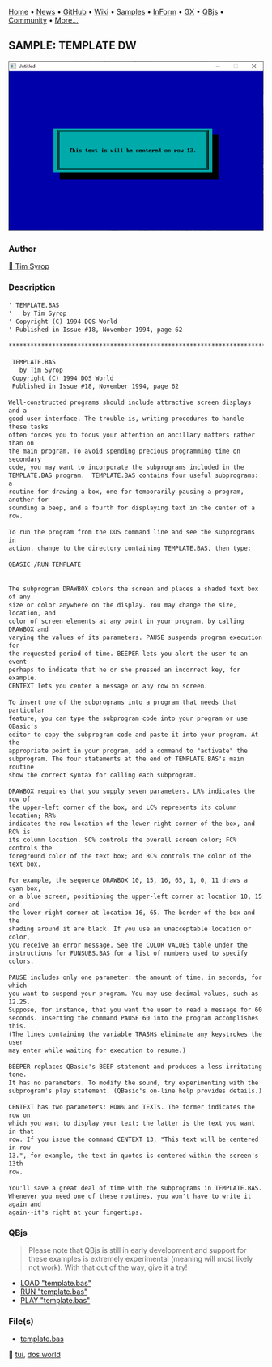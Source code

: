[Home](https://qb64.com) • [News](../../news.md) • [GitHub](https://github.com/QB64Official/qb64) • [Wiki](wiki.md) • [Samples](../../samples.md) • [InForm](../../inform.md) • [GX](../../gx.md) • [QBjs](../../qbjs.md) • [Community](../../community.md) • [More...](../../more.md)

## SAMPLE: TEMPLATE DW

![screenshot.png](img/screenshot.png)

### Author

[🐝 Tim Syrop](../tim-syrop.md) 

### Description

```text
' TEMPLATE.BAS
'   by Tim Syrop
' Copyright (C) 1994 DOS World
' Published in Issue #18, November 1994, page 62

***************************************************************************** 
 
 TEMPLATE.BAS 
   by Tim Syrop 
 Copyright (C) 1994 DOS World 
 Published in Issue #18, November 1994, page 62 
 
Well-constructed programs should include attractive screen displays and a  
good user interface. The trouble is, writing procedures to handle these tasks  
often forces you to focus your attention on ancillary matters rather than on  
the main program. To avoid spending precious programming time on secondary  
code, you may want to incorporate the subprograms included in the  
TEMPLATE.BAS program.  TEMPLATE.BAS contains four useful subprograms: a  
routine for drawing a box, one for temporarily pausing a program, another for  
sounding a beep, and a fourth for displaying text in the center of a row. 
 
To run the program from the DOS command line and see the subprograms in  
action, change to the directory containing TEMPLATE.BAS, then type: 
 
QBASIC /RUN TEMPLATE 
 
 
The subprogram DRAWBOX colors the screen and places a shaded text box of any  
size or color anywhere on the display. You may change the size, location, and  
color of screen elements at any point in your program, by calling DRAWBOX and  
varying the values of its parameters. PAUSE suspends program execution for  
the requested period of time. BEEPER lets you alert the user to an event-- 
perhaps to indicate that he or she pressed an incorrect key, for example.  
CENTEXT lets you center a message on any row on screen. 
 
To insert one of the subprograms into a program that needs that particular  
feature, you can type the subprogram code into your program or use QBasic's  
editor to copy the subprogram code and paste it into your program. At the  
appropriate point in your program, add a command to "activate" the  
subprogram. The four statements at the end of TEMPLATE.BAS's main routine  
show the correct syntax for calling each subprogram. 
 
DRAWBOX requires that you supply seven parameters. LR% indicates the row of  
the upper-left corner of the box, and LC% represents its column location; RR%  
indicates the row location of the lower-right corner of the box, and RC% is  
its column location. SC% controls the overall screen color; FC% controls the  
foreground color of the text box; and BC% controls the color of the text box. 
 
For example, the sequence DRAWBOX 10, 15, 16, 65, 1, 0, 11 draws a cyan box,  
on a blue screen, positioning the upper-left corner at location 10, 15 and  
the lower-right corner at location 16, 65. The border of the box and the  
shading around it are black. If you use an unacceptable location or color,  
you receive an error message. See the COLOR VALUES table under the  
instructions for FUNSUBS.BAS for a list of numbers used to specify colors. 
 
PAUSE includes only one parameter: the amount of time, in seconds, for which  
you want to suspend your program. You may use decimal values, such as 12.25.  
Suppose, for instance, that you want the user to read a message for 60  
seconds. Inserting the command PAUSE 60 into the program accomplishes this.  
(The lines containing the variable TRASH$ eliminate any keystrokes the user  
may enter while waiting for execution to resume.) 
 
BEEPER replaces QBasic's BEEP statement and produces a less irritating tone.  
It has no parameters. To modify the sound, try experimenting with the  
subprogram's play statement. (QBasic's on-line help provides details.) 
 
CENTEXT has two parameters: ROW% and TEXT$. The former indicates the row on  
which you want to display your text; the latter is the text you want in that  
row. If you issue the command CENTEXT 13, "This text will be centered in row  
13.", for example, the text in quotes is centered within the screen's 13th  
row. 
 
You'll save a great deal of time with the subprograms in TEMPLATE.BAS.  
Whenever you need one of these routines, you won't have to write it again and  
again--it's right at your fingertips.
```

### QBjs

> Please note that QBjs is still in early development and support for these examples is extremely experimental (meaning will most likely not work). With that out of the way, give it a try!

* [LOAD "template.bas"](https://qbjs.org/index.html?src=https://qb64.com/samples/template-dw/src/template.bas)
* [RUN "template.bas"](https://qbjs.org/index.html?mode=auto&src=https://qb64.com/samples/template-dw/src/template.bas)
* [PLAY "template.bas"](https://qbjs.org/index.html?mode=play&src=https://qb64.com/samples/template-dw/src/template.bas)

### File(s)

* [template.bas](src/template.bas)

🔗 [tui](../tui.md), [dos world](../dos-world.md)
